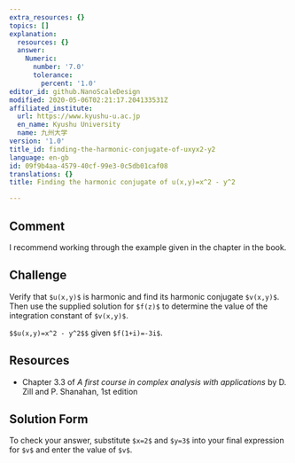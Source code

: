 ```yaml
---
extra_resources: {}
topics: []
explanation:
  resources: {}
  answer:
    Numeric:
      number: '7.0'
      tolerance:
        percent: '1.0'
editor_id: github.NanoScaleDesign
modified: 2020-05-06T02:21:17.204133531Z
affiliated_institute:
  url: https://www.kyushu-u.ac.jp
  en_name: Kyushu University
  name: 九州大学
version: '1.0'
title_id: finding-the-harmonic-conjugate-of-uxyx2-y2
language: en-gb
id: 09f9b4aa-4579-40cf-99e3-0c5db01caf08
translations: {}
title: Finding the harmonic conjugate of u(x,y)=x^2 - y^2

---
```


## Comment
I recommend working through the example given in the chapter in the book.

## Challenge
Verify that `$u(x,y)$` is harmonic and find its harmonic conjugate `$v(x,y)$`. Then use the supplied solution for `$f(z)$` to determine the value of the integration constant of `$v(x,y)$`. 

`$$u(x,y)=x^2 - y^2$$` given `$f(1+i)=-3i$`.

## Resources
- Chapter 3.3 of *A first course in complex analysis with applications* by D. Zill and P. Shanahan, 1st edition


## Solution Form
To check your answer, substitute `$x=2$` and `$y=3$` into your final expression for `$v$` and enter the value of `$v$`.